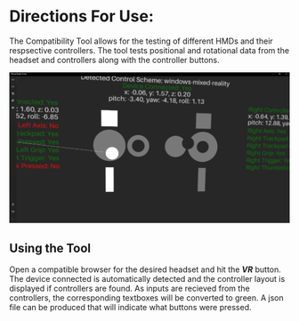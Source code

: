 # Directions For Use: #
The Compatibility Tool allows for the testing of different HMDs and their respsective controllers. The tool tests positional and rotational data from the headset and controllers along with the controller buttons.

![plot](../Images/compatability_in_action.PNG)

## Using the Tool
Open a compatible browser for the desired headset and hit the ***VR*** button.  The device connected is automatically detected and the controller layout is displayed if controllers are found. As inputs are recieved from the controllers, the corresponding textboxes will be converted to green. A json file can be produced that will indicate what buttons were pressed.

